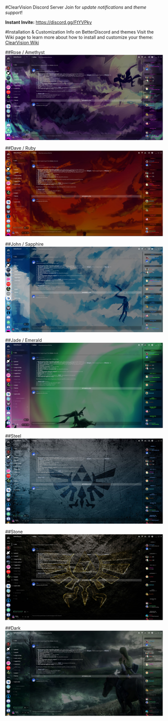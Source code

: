 #ClearVision Discord Server
Join for *update notifications* and *theme support*!

**Instant Invite:** https://discord.gg/FtYVPky

#Installation & Customization
Info on BetterDiscord and themes
Visit the Wiki page to learn more about how to install and customize your theme: [ClearVision Wiki](https://github.com/Zerthox/ClearVision/wiki)

##Rose / Amethyst
![Rose](https://raw.githubusercontent.com/henry232323/Homestuck-ClearVision/master/clearvision-rose.JPG)

##Dave / Ruby
![Dave](https://raw.githubusercontent.com/henry232323/Homestuck-ClearVision/master/clearvision-dave.JPG)

##John / Sapphire
![John](https://raw.githubusercontent.com/henry232323/Homestuck-ClearVision/master/clearvision-john.JPG)

##Jade / Emerald
![Jade](https://raw.githubusercontent.com/henry232323/Homestuck-ClearVision/master/clearvision-jade.JPG)

##Steel
![Steel](https://raw.githubusercontent.com/henry232323/Homestuck-ClearVision/master/lozsteelpreview.JPG)

##Stone
![Stone](https://raw.githubusercontent.com/henry232323/Homestuck-ClearVision/master/lozstonepreview.JPG)

##Dark
![Dark](https://raw.githubusercontent.com/henry232323/Homestuck-ClearVision/master/lozdarkpreview.JPG)
